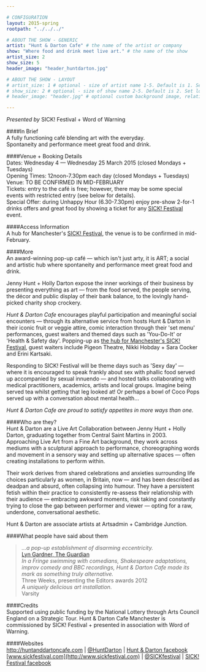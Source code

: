 ```yaml
---

# CONFIGURATION
layout: 2015-spring
rootpath: "../../../"

# ABOUT THE SHOW - GENERIC
artist: "Hunt & Darton Cafe" # the name of the artist or company
show: "Where food and drink meet live art." # the name of the show
artist_size: 2
show_size: 5
header_image: "header_huntdarton.jpg"

# ABOUT THE SHOW - LAYOUT
# artist_size: 1 # optional - size of artist name 1-5. Default is 1. Set longer names to lower values
# show_size: 2 # optional - size of show name 2-5. Default is 2. Set longer names to lower values
# header_image: "header.jpg" # optional custom background image, relative to current page

---
```

*Presented by* SICK! Festival + Word of Warning         
           
####In Brief     
A fully functioning café blending art with the everyday.<br>Spontaneity and performance meet great food and drink.       
                      
####Venue + Booking Details      
Dates: Wednesday 4 — Wednesday 25 March 2015 (closed Mondays + Tuesdays)              
Opening Times: 12noon-7.30pm each day (closed Mondays + Tuesdays)       
Venue: TO BE CONFIRMED IN MID-FEBRUARY         
Tickets: entry to the café is free; however, there may be some special events with restricted entry (see below for details).             
Special Offer: during Unhappy Hour (6.30-7.30pm) enjoy pre-show 2-for-1 drinks offers and great food by showing a ticket for any [SICK! Festival](http://www.sickfestival.com) event.                      
                      
####Access Information      
A hub for Manchester's [SICK! Festival](http://www.sickfestival.com), the venue is to be confirmed in mid-February.             
           
####More   
An award-winning pop-up café — which isn't just arty, it is ART; a social and artistic hub where spontaneity and performance meet great food and drink.
                      
Jenny Hunt + Holly Darton expose the inner workings of their business by presenting everything as art — from the food served, the people serving, the décor and public display of their bank balance, to the lovingly hand-picked charity shop crockery.               
                      
*Hunt & Darton Cafe* encourages playful participation and meaningful social encounters — through its alternative service from hosts Hunt & Darton in their iconic fruit or veggie attire, comic interaction through their 'set menu' performances, guest waiters and themed days such as 'You-Do-It' or 'Health & Safety day'. Popping-up as [the hub for Manchester's SICK! Festival](http://www.sickfestival.com), guest waiters include Pigeon Theatre, Nikki Hobday + Sara Cocker and Erini Kartsaki.                     
                      
Responding to SICK! Festival will be theme days such as 'Sexy day' — where it is encouraged to speak frankly about sex with phallic food served up accompanied by sexual innuendo — and hosted talks collaborating with medical practitioners, academics, artists and local groups. Imagine being served tea whilst getting that leg looked at! Or perhaps a bowl of Coco Pops served up with a conversation about mental health…            
                      
*Hunt & Darton Cafe are proud to satisfy appetites in more ways than one.*                   
                      
####Who are they?                
Hunt & Darton are a Live Art Collaboration between Jenny Hunt + Holly Darton, graduating together from Central Saint Martins in 2003. Approaching Live Art from a Fine Art background, they work across mediums with a sculptural approach to performance, choreographing words and movement in a sensory way and setting up alternative spaces — often creating installations to perform within.                  
                      
Their work derives from shared celebrations and anxieties surrounding life choices particularly as women, in Britain, now — and has been described as deadpan and absurd, often collapsing into humour. They have a persistent fetish within their practice to consistently re-assess their relationship with their audience — embracing awkward moments, risk taking and constantly trying to close the gap between performer and viewer — opting for a raw, underdone, conversational aesthetic.            
                      
Hunt & Darton are associate artists at Artsadmin + Cambridge Junction.
                      
####What people have said about them         
>*…a pop-up establishment of disarming eccentricity.*<br>[Lyn Gardner, The Guardian](http://www.theguardian.com/culture/2012/aug/27/edinburgh-festival-2012-highlights)                  
>*In a Fringe swimming with comedians, Shakespeare adaptations, improv comedy and BBC recordings, Hunt & Darton Cafe made its mark as something truly alternative.*<br>Three Weeks, presenting the Editors awards 2012           
>*A uniquely delicious art installation.*<br>Varsity               
           
####Credits    
Supported using public funding by the National Lottery through Arts Council England on a Strategic Tour. Hunt & Darton Cafe Manchester is commissioned by SICK! Festival + presented in association with Word of Warning.      
           
####Websites    
<http://huntanddartoncafe.com> | [@HuntDarton](http://twitter.com/HuntDarton) | [Hunt & Darton facebook](http://www.facebook.com/huntanddartoncafe)<br>[www.sickfestival.com](http://www.sickfestival.com) | [@SICKfestival](http://twitter.com/SICKfestival) | [SICK! Festival facebook](http://www.facebook.com/sickfestival)
